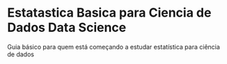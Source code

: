 # Estatastica Basica para Ciencia de Dados Data Science 
Guia básico para quem está começando a estudar estatística para ciência de dados
